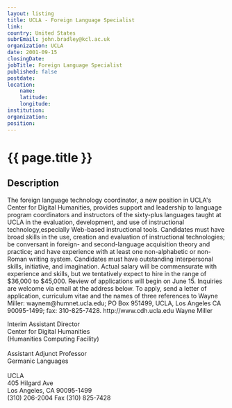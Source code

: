 ```yaml
---
layout: listing
title: UCLA - Foreign Language Specialist
link:
country: United States
subrEmail: john.bradley@kcl.ac.uk
organization: UCLA 
date: 2001-09-15
closingDate: 
jobTitle: Foreign Language Specialist
published: false
postdate:
location:
	name: 
	latitude: 
	longitude: 
institution: 
organization: 
position: 
--- 
```



# {{ page.title }}

## Description



<P>The foreign language technology coordinator, a new position in UCLA's Center for Digital Humanities, provides support and leadership to language program coordinators and instructors of the sixty-plus languages taught at UCLA in the evaluation, development, and use of instructional technology,especially Web-based instructional tools. Candidates must have broad skills in the use, creation and evaluation of instructional technologies; be conversant in foreign- and second-language acquisition theory and practice; and have experience with at least one non-alphabetic or non-Roman writing system. Candidates must have outstanding interpersonal skills, initiative, and imagination. Actual salary will be commensurate with experience and skills, but we tentatively expect to hire in the range of $36,000 to $45,000. Review of applications will begin on June 15. Inquiries are welcome via email at the address below. To apply, send a letter of application, curriculum vitae and the names of three references to Wayne Miller: waynem@humnet.ucla.edu; PO Box 951499, UCLA, Los Angeles CA 90095-1499; fax: 310-825-7428. http://www.cdh.ucla.edu Wayne Miller</P><P>Interim Assistant Director<BR/>Center for Digital Humanities<BR/> (Humanities Computing Facility)<BR/> <BR/>Assistant Adjunct Professor<BR/>Germanic Languages<BR/><BR/>UCLA<BR/>405 Hilgard Ave<BR> Los Angeles, CA 90095-1499<BR/> (310) 206-2004 Fax (310) 825-7428
